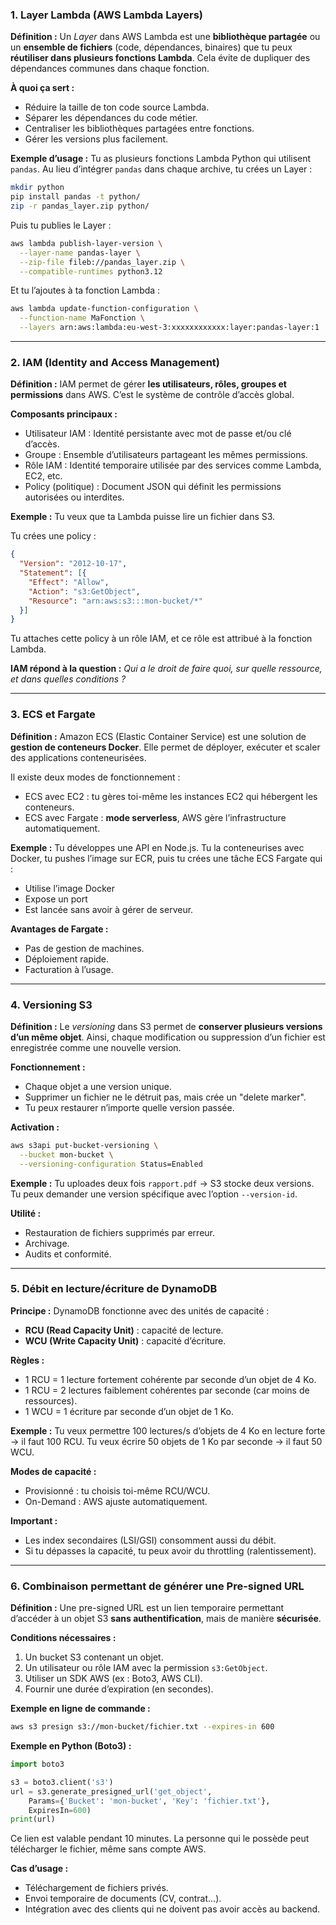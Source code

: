 ### 1. Layer Lambda (AWS Lambda Layers)

**Définition :**
Un *Layer* dans AWS Lambda est une **bibliothèque partagée** ou un **ensemble de fichiers** (code, dépendances, binaires) que tu peux **réutiliser dans plusieurs fonctions Lambda**. Cela évite de dupliquer des dépendances communes dans chaque fonction.

**À quoi ça sert :**

* Réduire la taille de ton code source Lambda.
* Séparer les dépendances du code métier.
* Centraliser les bibliothèques partagées entre fonctions.
* Gérer les versions plus facilement.

**Exemple d’usage :**
Tu as plusieurs fonctions Lambda Python qui utilisent `pandas`. Au lieu d’intégrer `pandas` dans chaque archive, tu crées un Layer :

```bash
mkdir python
pip install pandas -t python/
zip -r pandas_layer.zip python/
```

Puis tu publies le Layer :

```bash
aws lambda publish-layer-version \
  --layer-name pandas-layer \
  --zip-file fileb://pandas_layer.zip \
  --compatible-runtimes python3.12
```

Et tu l’ajoutes à ta fonction Lambda :

```bash
aws lambda update-function-configuration \
  --function-name MaFonction \
  --layers arn:aws:lambda:eu-west-3:xxxxxxxxxxxx:layer:pandas-layer:1
```

---

### 2. IAM (Identity and Access Management)

**Définition :**
IAM permet de gérer **les utilisateurs, rôles, groupes et permissions** dans AWS. C’est le système de contrôle d’accès global.

**Composants principaux :**

* Utilisateur IAM : Identité persistante avec mot de passe et/ou clé d’accès.
* Groupe : Ensemble d’utilisateurs partageant les mêmes permissions.
* Rôle IAM : Identité temporaire utilisée par des services comme Lambda, EC2, etc.
* Policy (politique) : Document JSON qui définit les permissions autorisées ou interdites.

**Exemple :**
Tu veux que ta Lambda puisse lire un fichier dans S3.

Tu crées une policy :

```json
{
  "Version": "2012-10-17",
  "Statement": [{
    "Effect": "Allow",
    "Action": "s3:GetObject",
    "Resource": "arn:aws:s3:::mon-bucket/*"
  }]
}
```

Tu attaches cette policy à un rôle IAM, et ce rôle est attribué à la fonction Lambda.

**IAM répond à la question :**
*Qui a le droit de faire quoi, sur quelle ressource, et dans quelles conditions ?*

---

### 3. ECS et Fargate

**Définition :**
Amazon ECS (Elastic Container Service) est une solution de **gestion de conteneurs Docker**. Elle permet de déployer, exécuter et scaler des applications conteneurisées.

Il existe deux modes de fonctionnement :

* ECS avec EC2 : tu gères toi-même les instances EC2 qui hébergent les conteneurs.
* ECS avec Fargate : **mode serverless**, AWS gère l’infrastructure automatiquement.

**Exemple :**
Tu développes une API en Node.js. Tu la conteneurises avec Docker, tu pushes l’image sur ECR, puis tu crées une tâche ECS Fargate qui :

* Utilise l’image Docker
* Expose un port
* Est lancée sans avoir à gérer de serveur.

**Avantages de Fargate :**

* Pas de gestion de machines.
* Déploiement rapide.
* Facturation à l’usage.

---

### 4. Versioning S3

**Définition :**
Le *versioning* dans S3 permet de **conserver plusieurs versions d’un même objet**. Ainsi, chaque modification ou suppression d’un fichier est enregistrée comme une nouvelle version.

**Fonctionnement :**

* Chaque objet a une version unique.
* Supprimer un fichier ne le détruit pas, mais crée un "delete marker".
* Tu peux restaurer n’importe quelle version passée.

**Activation :**

```bash
aws s3api put-bucket-versioning \
  --bucket mon-bucket \
  --versioning-configuration Status=Enabled
```

**Exemple :**
Tu uploades deux fois `rapport.pdf` → S3 stocke deux versions.
Tu peux demander une version spécifique avec l’option `--version-id`.

**Utilité :**

* Restauration de fichiers supprimés par erreur.
* Archivage.
* Audits et conformité.

---

### 5. Débit en lecture/écriture de DynamoDB

**Principe :**
DynamoDB fonctionne avec des unités de capacité :

* **RCU (Read Capacity Unit)** : capacité de lecture.
* **WCU (Write Capacity Unit)** : capacité d’écriture.

**Règles :**

* 1 RCU = 1 lecture fortement cohérente par seconde d’un objet de 4 Ko.
* 1 RCU = 2 lectures faiblement cohérentes par seconde (car moins de ressources).
* 1 WCU = 1 écriture par seconde d’un objet de 1 Ko.

**Exemple :**
Tu veux permettre 100 lectures/s d’objets de 4 Ko en lecture forte → il faut 100 RCU.
Tu veux écrire 50 objets de 1 Ko par seconde → il faut 50 WCU.

**Modes de capacité :**

* Provisionné : tu choisis toi-même RCU/WCU.
* On-Demand : AWS ajuste automatiquement.

**Important :**

* Les index secondaires (LSI/GSI) consomment aussi du débit.
* Si tu dépasses la capacité, tu peux avoir du throttling (ralentissement).

---

### 6. Combinaison permettant de générer une Pre-signed URL

**Définition :**
Une pre-signed URL est un lien temporaire permettant d’accéder à un objet S3 **sans authentification**, mais de manière **sécurisée**.

**Conditions nécessaires :**

1. Un bucket S3 contenant un objet.
2. Un utilisateur ou rôle IAM avec la permission `s3:GetObject`.
3. Utiliser un SDK AWS (ex : Boto3, AWS CLI).
4. Fournir une durée d’expiration (en secondes).

**Exemple en ligne de commande :**

```bash
aws s3 presign s3://mon-bucket/fichier.txt --expires-in 600
```

**Exemple en Python (Boto3) :**

```python
import boto3

s3 = boto3.client('s3')
url = s3.generate_presigned_url('get_object',
    Params={'Bucket': 'mon-bucket', 'Key': 'fichier.txt'},
    ExpiresIn=600)
print(url)
```

Ce lien est valable pendant 10 minutes.
La personne qui le possède peut télécharger le fichier, même sans compte AWS.

**Cas d’usage :**

* Téléchargement de fichiers privés.
* Envoi temporaire de documents (CV, contrat...).
* Intégration avec des clients qui ne doivent pas avoir accès au backend.
